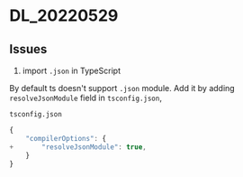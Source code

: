# DL_20220529

## Issues

1. import `.json` in TypeScript

By default ts doesn't support `.json` module. Add it by adding `resolveJsonModule` field in `tsconfig.json`,

`tsconfig.json`
```ts
{
	"compilerOptions": {
+		"resolveJsonModule": true,
	}
}
```